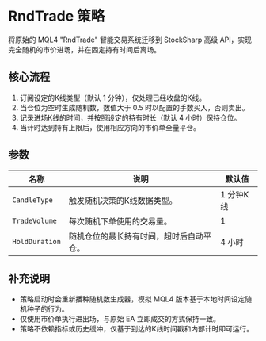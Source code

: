 # RndTrade 策略

将原始的 MQL4 "RndTrade" 智能交易系统迁移到 StockSharp 高级 API，实现完全随机的市价进场，并在固定持有时间后离场。

## 核心流程

1. 订阅设定的K线类型（默认 1 分钟），仅处理已经收盘的K线。
2. 当仓位为空时生成随机数，数值大于 0.5 时以配置的手数买入，否则卖出。
3. 记录进场K线的时间，并按照设定的持有时长（默认 4 小时）保持仓位。
4. 当计时达到持有上限后，使用相应方向的市价单全量平仓。

## 参数

| 名称 | 说明 | 默认值 |
| --- | --- | --- |
| `CandleType` | 触发随机决策的K线数据类型。 | 1 分钟K线 |
| `TradeVolume` | 每次随机下单使用的交易量。 | 1 |
| `HoldDuration` | 随机仓位的最长持有时间，超时后自动平仓。 | 4 小时 |

## 补充说明

- 策略启动时会重新播种随机数生成器，模拟 MQL4 版本基于本地时间设定随机种子的行为。
- 仅使用市价单执行进出场，与原始 EA 立即成交的方式保持一致。
- 策略不依赖指标或历史缓冲，仅基于到达的K线时间戳和内部计时即可运行。
